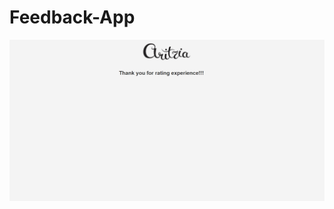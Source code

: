 # Feedback-App
![alt text](https://github.com/xiaohua2003/Feedback-App/blob/master/thanks.png?raw=true)
